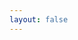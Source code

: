 ```yaml
---
layout: false
---
```


<script setup>
import Artefact from '@/components/lessons/artefact.vue'
</script>

<Artefact />

